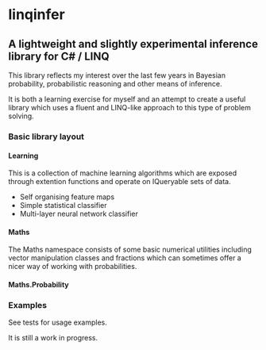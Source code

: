 # linqinfer

## A lightweight and slightly experimental inference library for C# / LINQ

This library reflects my interest over the last few years in Bayesian probability, 
probabilistic reasoning and other means of inference.

It is both a learning exercise for myself and an attempt to create a useful
library which uses a fluent and LINQ-like approach to this type of problem solving.

### Basic library layout

#### Learning

This is a collection of machine learning algorithms which are exposed through extention functions and operate on IQueryable sets of data.

* Self organising feature maps
* Simple statistical classifier
* Multi-layer neural network classifier

#### Maths

The Maths namespace consists of some basic numerical utilities including vector manipulation classes and fractions which can sometimes offer a nicer way of working with probabilities.

#### Maths.Probability 


### Examples

See tests for usage examples.

It is still a work in progress.

